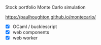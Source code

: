 Stock portfolio Monte Carlo simulation

https://paulhoughton.github.io/montecarlo/

- [x] OCaml / bucklescript
- [x] web components
- [x] web worker
